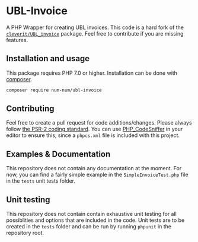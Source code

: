 # UBL-Invoice

A PHP Wrapper for creating UBL invoices. This code is a hard fork of the [`cleverit/UBL_invoice`](https://github.com/CleverIT/UBL_invoice) package. Feel free to contribute if you are missing features.

## Installation and usage

This package requires PHP 7.0 or higher. Installation can be done with [composer](https://www.getcomposer.org).

```bash
composer require num-num/ubl-invoice
```

## Contributing

Feel free to create a pull request for code additions/changes. Please always follow [the PSR-2 coding standard](https://www.php-fig.org/psr/psr-2/). You can use [PHP_CodeSniffer](https://github.com/squizlabs/PHP_CodeSniffer) in your editor to ensure this, since a `phpcs.xml` file is included with this project.

## Examples & Documentation

This repository does not contain any documentation at the moment. For now, you can find a fairly simple example in the `SimpleInvoiceTest.php` file in the `tests` unit tests folder.

## Unit testing

This repository does not contain contain exhaustive unit testing for all possiblities and options that are included in the code. Unit tests are to be created in the `tests` folder and can be run by running `phpunit` in the repository root.
